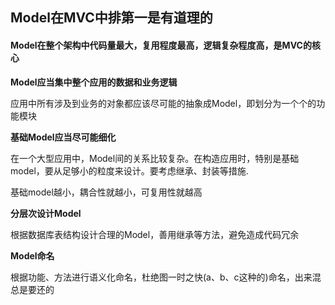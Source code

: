 <h2>Model在MVC中排第一是有道理的</h2>
		<h4>Model在整个架构中代码量最大，复用程度最高，逻辑复杂程度高，是MVC的核心</h4>

<strong>Model应当集中整个应用的数据和业务逻辑</strong>
		<p>应用中所有涉及到业务的对象都应该尽可能的抽象成Model，即划分为一个个的功能模块</p>
<strong>基础Model应当尽可能细化</strong>
		<p>在一个大型应用中，Model间的关系比较复杂。在构造应用时，特别是基础model，要从足够小的粒度来设计。要考虑继承、封装等措施.</p>
		<p>基础model越小，耦合性就越小，可复用性就越高</p>
<strong>分层次设计Model</strong>
		<p>根据数据库表结构设计合理的Model，善用继承等方法，避免造成代码冗余</p>
<strong>Model命名</strong>
		<p>根据功能、方法进行语义化命名，杜绝图一时之快(a、b、c这种的)命名，出来混总是要还的</p>